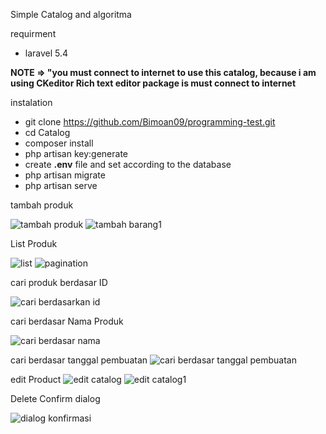 
Simple Catalog and algoritma

requirment

* laravel 5.4


**NOTE => "you must connect to internet to use this catalog, because i am using CKeditor Rich text editor package is must connect to internet**


instalation

* git clone https://github.com/Bimoan09/programming-test.git
* cd Catalog
* composer install
* php artisan key:generate
* create **.env** file and set according to the database
* php artisan migrate
* php artisan serve


tambah produk

![tambah produk](https://user-images.githubusercontent.com/35213106/40494683-a612e730-5f9f-11e8-99d9-f787053ff177.png)
![tambah barang1](https://user-images.githubusercontent.com/35213106/40494754-d0ad5962-5f9f-11e8-86fd-5859a685d869.png)

List Produk

![list](https://user-images.githubusercontent.com/35213106/40494807-f291838c-5f9f-11e8-9bb6-59d28bc16e24.png)
![pagination](https://user-images.githubusercontent.com/35213106/40494816-f7ac1b84-5f9f-11e8-8003-f7d39f14c14c.png)

cari produk berdasar ID

![cari berdasarkan id](https://user-images.githubusercontent.com/35213106/40494874-216b50b6-5fa0-11e8-915e-289b925e8a5f.png)

cari berdasar Nama Produk

![cari berdasar nama](https://user-images.githubusercontent.com/35213106/40494927-3ad2cea8-5fa0-11e8-9d03-6a2319553cc5.png)

cari berdasar tanggal pembuatan
![cari berdasar tanggal pembuatan](https://user-images.githubusercontent.com/35213106/40494951-4841f4ce-5fa0-11e8-99d4-647e79b4f567.png)

edit Product
![edit catalog](https://user-images.githubusercontent.com/35213106/40494983-593ec6bc-5fa0-11e8-965f-897b0d55747f.png)
![edit catalog1](https://user-images.githubusercontent.com/35213106/40494994-5c8cf2bc-5fa0-11e8-8386-4259c255ada0.png)

Delete Confirm dialog

![dialog konfirmasi](https://user-images.githubusercontent.com/35213106/40495042-71b08186-5fa0-11e8-8345-34a2bec15c8a.png)

